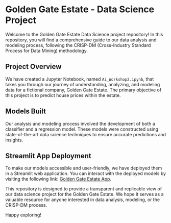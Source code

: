 # Golden Gate Estate - Data Science Project

Welcome to the Golden Gate Estate Data Science project repository! In this repository, you will find a comprehensive guide to our data analysis and modeling process, following the CRISP-DM (Cross-Industry Standard Process for Data Mining) methodology.

## Project Overview
We have created a Jupyter Notebook, named `Ai_Workshop2.ipynb`, that takes you through our journey of understanding, analyzing, and modeling data for a fictional company, Golden Gate Estate. The primary objective of this project is to predict house prices within the estate.

## Models Built
Our analysis and modeling process involved the development of both a classifier and a regression model. These models were constructed using state-of-the-art data science techniques to ensure accurate predictions and insights.

## Streamlit App Deployment
To make our models accessible and user-friendly, we have deployed them in a Streamlit web application. You can interact with the deployed models by visiting the following link: [Golden Gate Estate App](AppLink).

This repository is designed to provide a transparent and replicable view of our data science project for the Golden Gate Estate. We hope it serves as a valuable resource for anyone interested in data analysis, modeling, or the CRISP-DM process.

Happy exploring!
